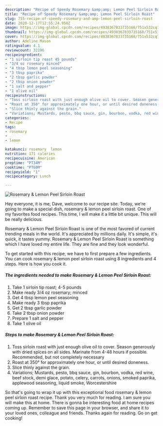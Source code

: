 ```yaml
---
description: "Recipe of Speedy Rosemary &amp;amp; Lemon Peel Sirloin Roast"
title: "Recipe of Speedy Rosemary &amp;amp; Lemon Peel Sirloin Roast"
slug: 755-recipe-of-speedy-rosemary-and-amp-lemon-peel-sirloin-roast
date: 2020-12-17T12:55:24.958Z
image: https://img-global.cpcdn.com/recipes/4938367833735168/751x532cq70/rosemary-lemon-peel-sirloin-roast-recipe-main-photo.jpg
thumbnail: https://img-global.cpcdn.com/recipes/4938367833735168/751x532cq70/rosemary-lemon-peel-sirloin-roast-recipe-main-photo.jpg
cover: https://img-global.cpcdn.com/recipes/4938367833735168/751x532cq70/rosemary-lemon-peel-sirloin-roast-recipe-main-photo.jpg
author: Adeline Mason
ratingvalue: 4.1
reviewcount: 32196
recipeingredient:
- "1 sirloin tip roast 45 pounds"
- "3/4 oz rosemary minced"
- "4 tbsp lemon peel seasoning"
- "3 tbsp paprika"
- "2 tbsp garlic powder"
- "2 tbsp onion powder"
- "1 salt and pepper"
- "1 olive oil"
recipeinstructions:
- "Toss sirloin roast with just enough olive oil to cover. Season generously with dried spices on all sides. Marinate from 4-48 hours if possible. Recommended, but not completely necessary"
- "Roast at 350° for approximately one hour, or until desired doneness."
- "Slice thinly against the grain."
- "Variations; Mustards, pesto, bbq sauce, gin, bourbon, vodka, red wine, beef stock, demi glace, potato, celery, carrots, onions, smoked paprika, applewood seasoning, liquid smoke, Worcestershire"
categories:
- Recipe
tags:
- rosemary
- 
- lemon

katakunci: rosemary  lemon 
nutrition: 171 calories
recipecuisine: American
preptime: "PT34M"
cooktime: "PT60M"
recipeyield: "1"
recipecategory: Lunch

---
```



![Rosemary &amp; Lemon Peel Sirloin Roast](https://img-global.cpcdn.com/recipes/4938367833735168/751x532cq70/rosemary-lemon-peel-sirloin-roast-recipe-main-photo.jpg)

Hey everyone, it is me, Dave, welcome to our recipe site. Today, we're going to make a special dish, rosemary &amp; lemon peel sirloin roast. One of my favorites food recipes. This time, I will make it a little bit unique. This will be really delicious.



Rosemary &amp; Lemon Peel Sirloin Roast is one of the most favored of current trending meals in the world. It's appreciated by millions daily. It's simple, it's quick, it tastes yummy. Rosemary &amp; Lemon Peel Sirloin Roast is something which I have loved my entire life. They are fine and they look wonderful.


To get started with this recipe, we have to first prepare a few ingredients. You can cook rosemary &amp; lemon peel sirloin roast using 8 ingredients and 4 steps. Here is how you cook it.

<!--inarticleads1-->

##### The ingredients needed to make Rosemary &amp; Lemon Peel Sirloin Roast:

1. Take 1 sirloin tip roast; 4-5 pounds
1. Make ready 3/4 oz rosemary; minced
1. Get 4 tbsp lemon peel seasoning
1. Make ready 3 tbsp paprika
1. Get 2 tbsp garlic powder
1. Take 2 tbsp onion powder
1. Prepare 1 salt and pepper
1. Take 1 olive oil




<!--inarticleads2-->

##### Steps to make Rosemary &amp; Lemon Peel Sirloin Roast:

1. Toss sirloin roast with just enough olive oil to cover. Season generously with dried spices on all sides. Marinate from 4-48 hours if possible. Recommended, but not completely necessary
1. Roast at 350° for approximately one hour, or until desired doneness.
1. Slice thinly against the grain.
1. Variations; Mustards, pesto, bbq sauce, gin, bourbon, vodka, red wine, beef stock, demi glace, potato, celery, carrots, onions, smoked paprika, applewood seasoning, liquid smoke, Worcestershire




So that's going to wrap it up with this exceptional food rosemary &amp; lemon peel sirloin roast recipe. Thank you very much for reading. I am sure you will make this at home. There is gonna be interesting food at home recipes coming up. Remember to save this page in your browser, and share it to your loved ones, colleague and friends. Thanks again for reading. Go on get cooking!
